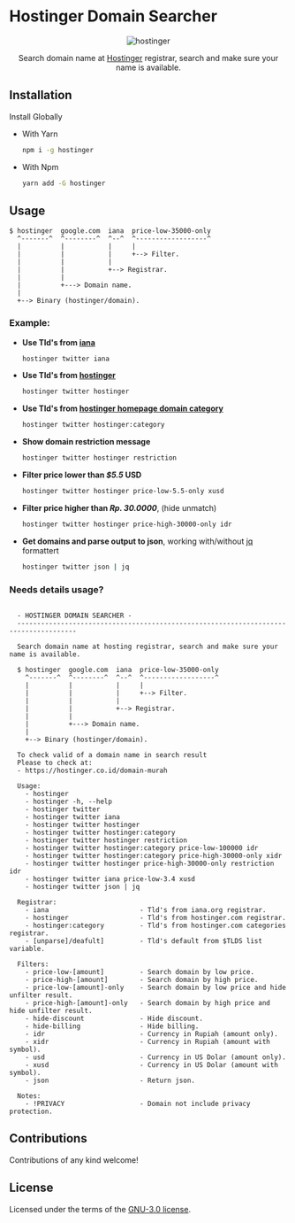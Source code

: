 # Hostinger Domain Searcher 

<center>
  <img src="https://i.postimg.cc/FHcvv1Fq/banner.png" alt="hostinger">
</center>
<p align="center">Search domain name at <a href="https://hostinger.co.id/domain-murah" target="_blank">Hostinger</a> registrar, search and make sure your name is available.</p>


## Installation
Install Globally
- With Yarn

  ```bash
  npm i -g hostinger
  ```
- With Npm

  ```bash
  yarn add -G hostinger
  ```


## Usage
```
$ hostinger  google.com  iana  price-low-35000-only
  ^-------^  ^--------^  ^--^  ^------------------^
  |          |           |     |
  |          |           |     +--> Filter.
  |          |           |
  |          |           +--> Registrar.
  |          |          
  |          +---> Domain name.
  |
  +--> Binary (hostinger/domain).
```

### Example: 
- **Use Tld's from [iana](https://data.iana.org/TLD/tlds-alpha-by-domain.txt)**
  ```bash
  hostinger twitter iana
  ```
- **Use Tld's from [hostinger](https://www.hostinger.co.id/domain-murah)**
  ```bash
  hostinger twitter hostinger
  ```
- **Use Tld's from [hostinger homepage domain category](https://www.hostinger.co.id/domain-murah)**
  ```bash
  hostinger twitter hostinger:category
  ```
- **Show domain restriction message**
  ```bash
  hostinger twitter hostinger restriction
  ```
- **Filter price lower than ***$5.5*** USD**
  ```bash
  hostinger twitter hostinger price-low-5.5-only xusd
  ```
- **Filter price higher than ***Rp. 30.0000*****, (hide unmatch)
  ```bash
  hostinger twitter hostinger price-high-30000-only idr
  ```
- **Get domains and parse output to json**, working with/without [jq](https://github.com/jqlang/jq) formattert
  ```bash
  hostinger twitter json | jq
  ```

### Needs details usage?
```motd-usage

  - HOSTINGER DOMAIN SEARCHER -
  -------------------------------------------------------------------------------------

  Search domain name at hosting registrar, search and make sure your name is available.

  $ hostinger  google.com  iana  price-low-35000-only
    ^-------^  ^--------^  ^--^  ^------------------^
    |          |           |     |
    |          |           |     +--> Filter.
    |          |           |
    |          |           +--> Registrar.
    |          |          
    |          +---> Domain name.
    |
    +--> Binary (hostinger/domain).

  To check valid of a domain name in search result
  Please to check at:
  - https://hostinger.co.id/domain-murah

  Usage:
    - hostinger
    - hostinger -h, --help
    - hostinger twitter
    - hostinger twitter iana
    - hostinger twitter hostinger
    - hostinger twitter hostinger:category
    - hostinger twitter hostinger restriction
    - hostinger twitter hostinger:category price-low-100000 idr
    - hostinger twitter hostinger:category price-high-30000-only xidr
    - hostinger twitter hostinger price-high-30000-only restriction idr
    - hostinger twitter iana price-low-3.4 xusd 
    - hostinger twitter json | jq

  Registrar:
    - iana                       - Tld's from iana.org registrar.
    - hostinger                  - Tld's from hostinger.com registrar.
    - hostinger:category         - Tld's from hostinger.com categories registrar.
    - [unparse]/deafult]         - Tld's default from $TLDS list variable.

  Filters:
    - price-low-[amount]         - Search domain by low price.
    - price-high-[amount]        - Search domain by high price.
    - price-low-[amount]-only    - Search domain by low price and hide unfilter result.
    - price-high-[amount]-only   - Search domain by high price and hide unfilter result.
    - hide-discount              - Hide discount.
    - hide-billing               - Hide billing.
    - idr                        - Currency in Rupiah (amount only).
    - xidr                       - Currency in Rupiah (amount with symbol).
    - usd                        - Currency in US Dolar (amount only).
    - xusd                       - Currency in US Dolar (amount with symbol).
    - json                       - Return json.

  Notes:
    - !PRIVACY                   - Domain not include privacy protection.
```

## Contributions
Contributions of any kind welcome!

## License
Licensed under the terms of the [GNU-3.0 license](https://www.gnu.org/licenses/gpl-3.0.txt).
